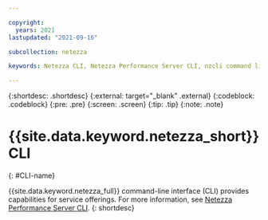 ```yaml
---

copyright:
  years: 2021
lastupdated: "2021-09-16"

subcollection: netezza

keywords: Netezza CLI, Netezza Performance Server CLI, nzcli command line , nzcli terminal, Netezza Performance Server shell, _other relevant keywords_

---
```


{:shortdesc: .shortdesc}
{:external: target="_blank" .external}
{:codeblock: .codeblock}
{:pre: .pre}
{:screen: .screen}
{:tip: .tip}
{:note: .note}

# {{site.data.keyword.netezza_short}} CLI
{: #CLI-name}

{{site.data.keyword.netezza_full}} command-line interface (CLI) provides capabilities for service offerings. For more information, see [Netezza Performance Server CLI](https://www.ibm.com/docs/en/netezza?topic=administration-netezza-cli).
{: shortdesc}
